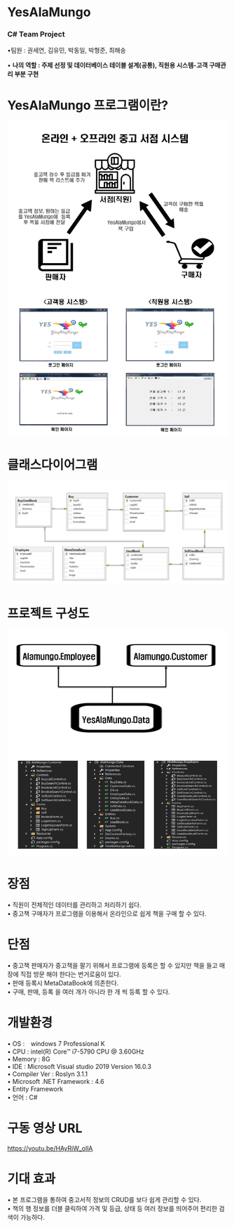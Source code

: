 # **YesAlaMungo**  

### **C# Team Project**  
•팀원 : 권세연, 김유민, 박동일, 박형준, 최해송   

• **나의 역할 : 주제 선정 및 데이터베이스 테이블 설계(공통), 직원용 시스템-고객 구매관리 부분 구현**    

# **YesAlaMungo 프로그램이란?**  
![시스템설명](./개발기술문서/시스템설명.PNG)  
![고객용_직원용_시스템](./개발기술문서/고객용_직원용_시스템.PNG)  
# **클래스다이어그램**  
![클래스다이어그램](./개발기술문서/클래스다이어그램.PNG) 
# **프로젝트 구성도**  
![전체솔루션구성](./개발기술문서/전체솔루션구성.png)
![프로젝트구성도](./개발기술문서/프로젝트구성도.PNG) 
# **장점**  
• 직원이 전체적인 데이터를 관리하고 처리하기 쉽다.  
• 중고책 구매자가 프로그램을 이용해서 온라인으로 쉽게 책을 구매 할 수 있다.  
# **단점**  
• 중고책 판매자가 중고책을 팔기 위해서 프로그램에 등록은 할 수 있지만 책을 들고 매장에 직접 방문 해야 한다는 번거로움이 있다.  
• 판매 등록시 MetaDataBook에 의존한다.  
• 구매, 판매, 등록 을 여러 개가 아니라 한 개 씩 등록 할 수 있다.  
# **개발환경**    
• OS :　windows 7 Professional K  
• CPU : intel(R) Core™ i7-5790 CPU @ 3.60GHz   
• Memory : 8G   
• IDE : Microsoft Visual studio 2019 Version 16.0.3  
• Compiler Ver : Roslyn 3.1.1  
• Microsoft .NET Framework : 4.6  
• Entity Framework   
• 언어 : C#  
# **구동 영상 URL**  
https://youtu.be/HAyRiW_ollA  
# **기대 효과**    
• 본 프로그램을 통하여 중고서적 정보의 CRUD를 보다 쉽게 관리할 수 있다.  
• 책의 행 정보를 더블 클릭하여 가격 및 등급, 상태 등 여러 정보를 띄어주어 편리한 검색이 가능하다.  
